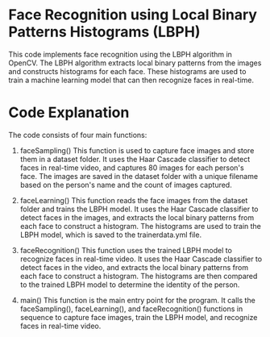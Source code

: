 # Face Recognition using Local Binary Patterns Histograms (LBPH)

This code implements face recognition using the LBPH algorithm in OpenCV. The LBPH algorithm extracts local binary patterns from the images and constructs histograms for each face. These histograms are used to train a machine learning model that can then recognize faces in real-time.

# Code Explanation
The code consists of four main functions:

1. faceSampling()
This function is used to capture face images and store them in a dataset folder. It uses the Haar Cascade classifier to detect faces in real-time video, and captures 80 images for each person's face. The images are saved in the dataset folder with a unique filename based on the person's name and the count of images captured.

2. faceLearning()
This function reads the face images from the dataset folder and trains the LBPH model. It uses the Haar Cascade classifier to detect faces in the images, and extracts the local binary patterns from each face to construct a histogram. The histograms are used to train the LBPH model, which is saved to the trainerdata.yml file.

3. faceRecognition()
This function uses the trained LBPH model to recognize faces in real-time video. It uses the Haar Cascade classifier to detect faces in the video, and extracts the local binary patterns from each face to construct a histogram. The histograms are then compared to the trained LBPH model to determine the identity of the person.

4. main()
This function is the main entry point for the program. It calls the faceSampling(), faceLearning(), and faceRecognition() functions in sequence to capture face images, train the LBPH model, and recognize faces in real-time video.
